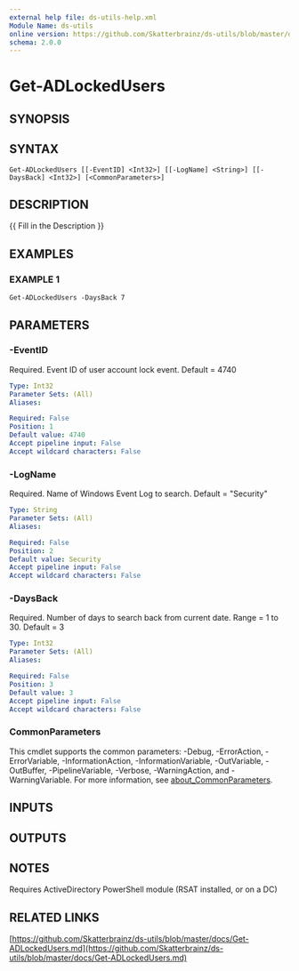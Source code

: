 ```yaml
---
external help file: ds-utils-help.xml
Module Name: ds-utils
online version: https://github.com/Skatterbrainz/ds-utils/blob/master/docs/Get-ADLockedUsers.md
schema: 2.0.0
---
```


# Get-ADLockedUsers

## SYNOPSIS

## SYNTAX

```
Get-ADLockedUsers [[-EventID] <Int32>] [[-LogName] <String>] [[-DaysBack] <Int32>] [<CommonParameters>]
```

## DESCRIPTION
{{ Fill in the Description }}

## EXAMPLES

### EXAMPLE 1
```
Get-ADLockedUsers -DaysBack 7
```

## PARAMETERS

### -EventID
Required.
Event ID of user account lock event.
Default = 4740

```yaml
Type: Int32
Parameter Sets: (All)
Aliases:

Required: False
Position: 1
Default value: 4740
Accept pipeline input: False
Accept wildcard characters: False
```

### -LogName
Required.
Name of Windows Event Log to search.
Default = "Security"

```yaml
Type: String
Parameter Sets: (All)
Aliases:

Required: False
Position: 2
Default value: Security
Accept pipeline input: False
Accept wildcard characters: False
```

### -DaysBack
Required.
Number of days to search back from current date.
Range = 1 to 30.
Default = 3

```yaml
Type: Int32
Parameter Sets: (All)
Aliases:

Required: False
Position: 3
Default value: 3
Accept pipeline input: False
Accept wildcard characters: False
```

### CommonParameters
This cmdlet supports the common parameters: -Debug, -ErrorAction, -ErrorVariable, -InformationAction, -InformationVariable, -OutVariable, -OutBuffer, -PipelineVariable, -Verbose, -WarningAction, and -WarningVariable. For more information, see [about_CommonParameters](http://go.microsoft.com/fwlink/?LinkID=113216).

## INPUTS

## OUTPUTS

## NOTES
Requires ActiveDirectory PowerShell module (RSAT installed, or on a DC)

## RELATED LINKS

[https://github.com/Skatterbrainz/ds-utils/blob/master/docs/Get-ADLockedUsers.md](https://github.com/Skatterbrainz/ds-utils/blob/master/docs/Get-ADLockedUsers.md)

